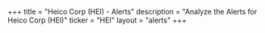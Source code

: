 +++
title = "Heico Corp (HEI) - Alerts"
description = "Analyze the Alerts for Heico Corp (HEI)"
ticker = "HEI"
layout = "alerts"
+++

